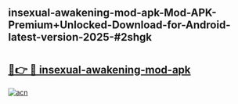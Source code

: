 ## insexual-awakening-mod-apk-Mod-APK-Premium+Unlocked-Download-for-Android-latest-version-2025-#2shgk

# <h2><a href="https://bedroomkl.my?title=insexual-awakening-mod-apk&ref=20M">🔗👉 🔴 insexual-awakening-mod-apk</a></h2>

[![acn](https://github.com/user-attachments/assets/0f9c940e-d8b0-45ae-aac7-cd30a18b3e1c)](https://bedroomkl.my?title=insexual-awakening-mod-apk&ref=20M)


